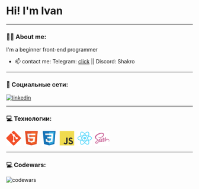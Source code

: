 # Hi! I'm Ivan

---

### :man_technologist: About me:

 I'm a beginner front-end programmer


- :mailbox: contact me: Telegram: <a href="https://t.me/JsWhyNot">click</a> || Discord: Shakro

---

### 🤝 Социальные сети:

<div id="badges">
    <a href="https://www.instagram.com/dcfimg/" target="_blank">
      <img src="https://cdn-icons-png.flaticon.com/512/174/174855.png" width="40" height="40" alt="linkedin" />
    </a>
   
     

---

### 💻 Технологии:

<div>
  <img src="https://github.com/devicons/devicon/blob/master/icons/git/git-original.svg" title="git" alt="git" width="40" height="40"/>&nbsp
  <img src="https://github.com/devicons/devicon/blob/master/icons/html5/html5-original.svg" title="html5" alt="html5" width="40" height="40"/>&nbsp
  <img src="https://github.com/devicons/devicon/blob/master/icons/css3/css3-original.svg" title="css" alt="css" width="40" height="40"/>&nbsp
  <img src="https://github.com/devicons/devicon/blob/master/icons/javascript/javascript-original.svg" title="javascript" alt="javascript" width="40" height="40"/>&nbsp
  <img src="https://github.com/devicons/devicon/blob/master/icons/react/react-original.svg" title="reactjs" alt="reactjs" width="40" height="40"/>&nbsp
  <img src="https://github.com/devicons/devicon/blob/master/icons/sass/sass-original.svg" title="sass/scss" alt="sass/scss" width="40" height="40"/>&nbsp;
</div>

---


### 💻 Codewars:

![codewars](https://www.codewars.com/users/Shakro001/badges/large)
